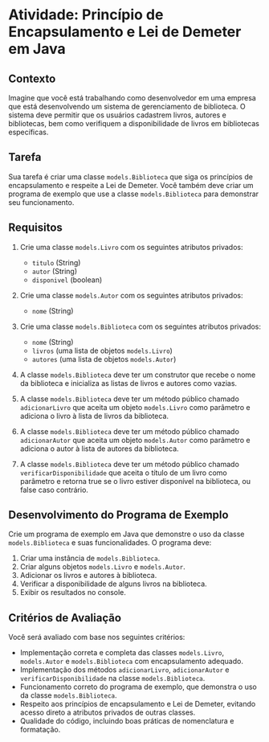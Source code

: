 # Atividade: Princípio de Encapsulamento e Lei de Demeter em Java

## Contexto
Imagine que você está trabalhando como desenvolvedor em uma empresa que está desenvolvendo um sistema de gerenciamento de biblioteca. O sistema deve permitir que os usuários cadastrem livros, autores e bibliotecas, bem como verifiquem a disponibilidade de livros em bibliotecas específicas.

## Tarefa
Sua tarefa é criar uma classe `models.Biblioteca` que siga os princípios de encapsulamento e respeite a Lei de Demeter. Você também deve criar um programa de exemplo que use a classe `models.Biblioteca` para demonstrar seu funcionamento.

## Requisitos

1. Crie uma classe `models.Livro` com os seguintes atributos privados:
   - `titulo` (String)
   - `autor` (String)
   - `disponivel` (boolean)

2. Crie uma classe `models.Autor` com os seguintes atributos privados:
   - `nome` (String)

3. Crie uma classe `models.Biblioteca` com os seguintes atributos privados:
   - `nome` (String)
   - `livros` (uma lista de objetos `models.Livro`)
   - `autores` (uma lista de objetos `models.Autor`)

4. A classe `models.Biblioteca` deve ter um construtor que recebe o nome da biblioteca e inicializa as listas de livros e autores como vazias.

5. A classe `models.Biblioteca` deve ter um método público chamado `adicionarLivro` que aceita um objeto `models.Livro` como parâmetro e adiciona o livro à lista de livros da biblioteca.

6. A classe `models.Biblioteca` deve ter um método público chamado `adicionarAutor` que aceita um objeto `models.Autor` como parâmetro e adiciona o autor à lista de autores da biblioteca.

7. A classe `models.Biblioteca` deve ter um método público chamado `verificarDisponibilidade` que aceita o título de um livro como parâmetro e retorna true se o livro estiver disponível na biblioteca, ou false caso contrário.

## Desenvolvimento do Programa de Exemplo

Crie um programa de exemplo em Java que demonstre o uso da classe `models.Biblioteca` e suas funcionalidades. O programa deve:

1. Criar uma instância de `models.Biblioteca`.
2. Criar alguns objetos `models.Livro` e `models.Autor`.
3. Adicionar os livros e autores à biblioteca.
4. Verificar a disponibilidade de alguns livros na biblioteca.
5. Exibir os resultados no console.

## Critérios de Avaliação

Você será avaliado com base nos seguintes critérios:

- Implementação correta e completa das classes `models.Livro`, `models.Autor` e `models.Biblioteca` com encapsulamento adequado.
- Implementação dos métodos `adicionarLivro`, `adicionarAutor` e `verificarDisponibilidade` na classe `models.Biblioteca`.
- Funcionamento correto do programa de exemplo, que demonstra o uso da classe `models.Biblioteca`.
- Respeito aos princípios de encapsulamento e Lei de Demeter, evitando acesso direto a atributos privados de outras classes.
- Qualidade do código, incluindo boas práticas de nomenclatura e formatação.

